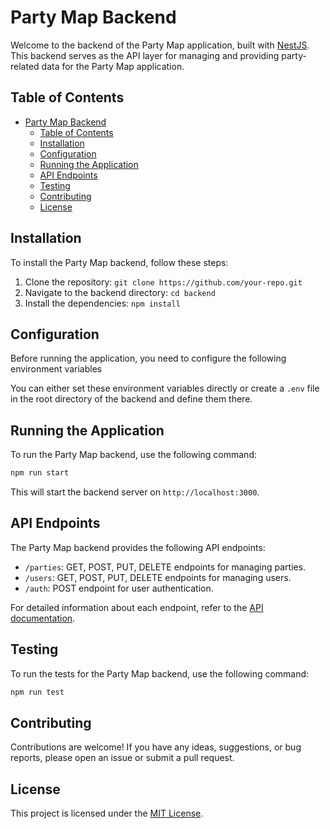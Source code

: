 # Party Map Backend

Welcome to the backend of the Party Map application, built with [NestJS](https://nestjs.com/). This backend serves as the API layer for managing and providing party-related data for the Party Map application.

## Table of Contents

- [Party Map Backend](#party-map-backend)
  - [Table of Contents](#table-of-contents)
  - [Installation](#installation)
  - [Configuration](#configuration)
  - [Running the Application](#running-the-application)
  - [API Endpoints](#api-endpoints)
  - [Testing](#testing)
  - [Contributing](#contributing)
  - [License](#license)

## Installation

To install the Party Map backend, follow these steps:

1. Clone the repository: `git clone https://github.com/your-repo.git`
2. Navigate to the backend directory: `cd backend`
3. Install the dependencies: `npm install`

## Configuration

Before running the application, you need to configure the following environment variables

You can either set these environment variables directly or create a `.env` file in the root directory of the backend and define them there.

## Running the Application

To run the Party Map backend, use the following command:

```bash
npm run start
```

This will start the backend server on `http://localhost:3000`.

## API Endpoints

The Party Map backend provides the following API endpoints:

- `/parties`: GET, POST, PUT, DELETE endpoints for managing parties.
- `/users`: GET, POST, PUT, DELETE endpoints for managing users.
- `/auth`: POST endpoint for user authentication.

For detailed information about each endpoint, refer to the [API documentation](api-documentation.md).

## Testing

To run the tests for the Party Map backend, use the following command:

```bash
npm run test
```

## Contributing

Contributions are welcome! If you have any ideas, suggestions, or bug reports, please open an issue or submit a pull request.

## License

This project is licensed under the [MIT License](LICENSE).

